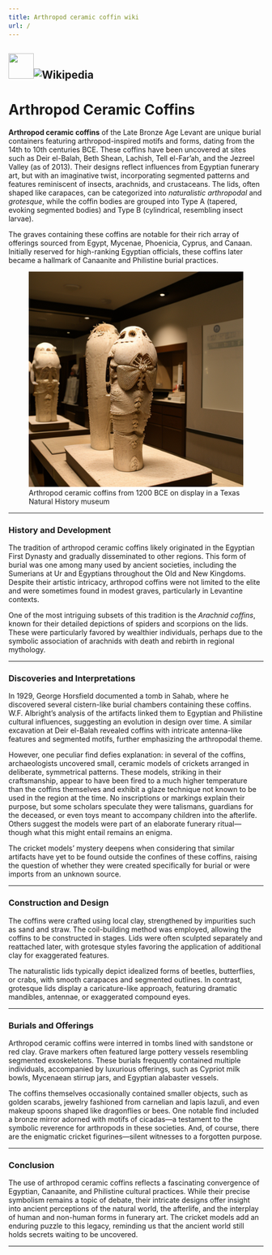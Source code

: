 ```yaml
---
title: Arthropod ceramic coffin wiki
url: /
---
```


<img  src="http://en.wikipedia.org//static/images/icons/wikipedia.png" alt="" height="50" width="50"><img alt="Wikipedia" src="http://en.wikipedia.org//static/images/mobile/copyright/wikipedia-wordmark-en.svg" width="167" height="67">
-----------------------------------------------------------


# Arthropod Ceramic Coffins

**Arthropod ceramic coffins** of the Late Bronze Age Levant are unique burial containers featuring arthropod-inspired motifs and forms, dating from the 14th to 10th centuries BCE. These coffins have been uncovered at sites such as Deir el-Balah, Beth Shean, Lachish, Tell el-Far’ah, and the Jezreel Valley (as of 2013). Their designs reflect influences from Egyptian funerary art, but with an imaginative twist, incorporating segmented patterns and features reminiscent of insects, arachnids, and crustaceans. The lids, often shaped like carapaces, can be categorized into *naturalistic arthropodal* and *grotesque*, while the coffin bodies are grouped into Type A (tapered, evoking segmented bodies) and Type B (cylindrical, resembling insect larvae).

The graves containing these coffins are notable for their rich array of offerings sourced from Egypt, Mycenae, Phoenicia, Cyprus, and Canaan. Initially reserved for high-ranking Egyptian officials, these coffins later became a hallmark of Canaanite and Philistine burial practices.

<figure>
  <img src="https://github.com/scottvr/scottvr.github.io/blob/11c3fc531c482e455c60cffdfe28ab07cc9a0cc9/images/arthropod-coffins1.png" alt="three arthropod ceramic coffins on display in a museum of natural history in Texas, USA, as part of a touring exhibit">
  <figcaption>Arthropod ceramic coffins from 1200 BCE  on display in a Texas Natural History museum</figcaption>
</figure>


---

### History and Development

The tradition of arthropod ceramic coffins likely originated in the Egyptian First Dynasty and gradually disseminated to other regions. This form of burial was one among many used by ancient societies, including the Sumerians at Ur and Egyptians throughout the Old and New Kingdoms. Despite their artistic intricacy, arthropod coffins were not limited to the elite and were sometimes found in modest graves, particularly in Levantine contexts.

One of the most intriguing subsets of this tradition is the *Arachnid coffins*, known for their detailed depictions of spiders and scorpions on the lids. These were particularly favored by wealthier individuals, perhaps due to the symbolic association of arachnids with death and rebirth in regional mythology.

---

### Discoveries and Interpretations

In 1929, George Horsfield documented a tomb in Sahab, where he discovered several cistern-like burial chambers containing these coffins. W.F. Albright’s analysis of the artifacts linked them to Egyptian and Philistine cultural influences, suggesting an evolution in design over time. A similar excavation at Deir el-Balah revealed coffins with intricate antenna-like features and segmented motifs, further emphasizing the arthropodal theme.

However, one peculiar find defies explanation: in several of the coffins, archaeologists uncovered small, ceramic models of crickets arranged in deliberate, symmetrical patterns. These models, striking in their craftsmanship, appear to have been fired to a much higher temperature than the coffins themselves and exhibit a glaze technique not known to be used in the region at the time. No inscriptions or markings explain their purpose, but some scholars speculate they were talismans, guardians for the deceased, or even toys meant to accompany children into the afterlife. Others suggest the models were part of an elaborate funerary ritual—though what this might entail remains an enigma. 

The cricket models’ mystery deepens when considering that similar artifacts have yet to be found outside the confines of these coffins, raising the question of whether they were created specifically for burial or were imports from an unknown source.

---

### Construction and Design

The coffins were crafted using local clay, strengthened by impurities such as sand and straw. The coil-building method was employed, allowing the coffins to be constructed in stages. Lids were often sculpted separately and reattached later, with grotesque styles favoring the application of additional clay for exaggerated features.

The naturalistic lids typically depict idealized forms of beetles, butterflies, or crabs, with smooth carapaces and segmented outlines. In contrast, grotesque lids display a caricature-like approach, featuring dramatic mandibles, antennae, or exaggerated compound eyes.

---

### Burials and Offerings

Arthropod ceramic coffins were interred in tombs lined with sandstone or red clay. Grave markers often featured large pottery vessels resembling segmented exoskeletons. These burials frequently contained multiple individuals, accompanied by luxurious offerings, such as Cypriot milk bowls, Mycenaean stirrup jars, and Egyptian alabaster vessels.

The coffins themselves occasionally contained smaller objects, such as golden scarabs, jewelry fashioned from carnelian and lapis lazuli, and even makeup spoons shaped like dragonflies or bees. One notable find included a bronze mirror adorned with motifs of cicadas—a testament to the symbolic reverence for arthropods in these societies. And, of course, there are the enigmatic cricket figurines—silent witnesses to a forgotten purpose.

---

### Conclusion

The use of arthropod ceramic coffins reflects a fascinating convergence of Egyptian, Canaanite, and Philistine cultural practices. While their precise symbolism remains a topic of debate, their intricate designs offer insight into ancient perceptions of the natural world, the afterlife, and the interplay of human and non-human forms in funerary art. The cricket models add an enduring puzzle to this legacy, reminding us that the ancient world still holds secrets waiting to be uncovered.

--- 

